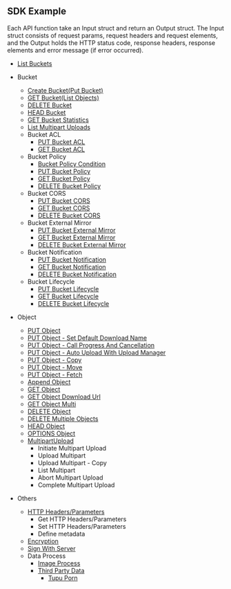 ## SDK Example

Each API function take an Input struct and return an Output struct.
The Input struct consists of request params, request headers and request elements,
and the Output holds the HTTP status code, response headers, response elements and error message (if error occurred).

- [List Buckets](./example/list_buckets.md)
- Bucket

  - [Create Bucket(Put Bucket)](./example/create_bucket.md)
  - [GET Bucket(List Objects)](./example/list_objects.md)
  - [DELETE Bucket](./example/delete_bucket.md)
  - [HEAD Bucket](./example/head_bucket.md)
  - [GET Bucket Statistics](./example/get_bucket_statistics.md)
  - [List Multipart Uploads](./example/list_multipart_uploads.md)
  - Bucket ACL
    - [PUT Bucket ACL](./example/put_ACL.md)
    - [GET Bucket ACL](./example/get_bucket_acl.md)
  - Bucket Policy
    - [Bucket Policy Condition](https://docs.qingcloud.com/qingstor/api/bucket/policy/policy_condition.html)
    - [PUT Bucket Policy](./example/put_bucket_policy.md)
    - [GET Bucket Policy](./example/get_bucket_policy.md)
    - [DELETE Bucket Policy](./example/delete_bucket_policy.md)
  - Bucket CORS
    - [PUT Bucket CORS](./example/put_bucket_cors.md)
    - [GET Bucket CORS](./example/get_bucket_cors.md)
    - [DELETE Bucket CORS](./example/delete_bucket_cors.md)
  - Bucket External Mirror
    - [PUT Bucket External Mirror](./example/put_bucket_external_mirror.md)
    - [GET Bucket External Mirror](./example/get_bucket_external_mirror.md)
    - [DELETE Bucket External Mirror](./example/delete_bucket_external_mirror.md)
  - Bucket Notification
    - [PUT Bucket Notification](./example/put_bucket_notification.md)
    - [GET Bucket Notification](./example/get_bucket_notification.md)
    - [DELETE Bucket Notification](./example/delete_bucket_notification.md)
  - Bucket Lifecycle
    - [PUT Bucket Lifecycle](./example/put_bucket_lifecycle.md)
    - [GET Bucket Lifecycle](./example/get_bucket_lifecycle.md)
    - [DELETE Bucket Lifecycle](./example/delete_bucket_lifecycle.md)

- Object

  - [PUT Object](./example/put_object.md)
  - [PUT Object - Set Default Download Name](./example/put_object_and_set_default_download_name.md)
  - [PUT Object - Call Progress And Cancellation](./example/upload_progress_cancellation.md)
  - [PUT Object - Auto Upload With Upload Manager](./example/auto_upload.md)
  - [PUT Object - Copy](./example/copy_object.md)
  - [PUT Object - Move](./example/move_object.md)
  - [PUT Object - Fetch](./example/put_object_fetch.md)
  - [Append Object](./example/append_object.md)
  - [GET Object](./example/get_object.md)
  - [GET Object Download Url](./example/get_object_url.md)
  - [GET Object Multi](example/get_object_by_segment.md)
  - [DELETE Object](./example/delete_object.md)
  - [DELETE Multiple Objects](./example/delete_mulitple_objects.md)
  - [HEAD Object](./example/head_object.md)
  - [OPTIONS Object](./example/options_object.md)
  - [MultipartUpload](./example/multipart_upload.md)
    - Initiate Multipart Upload
    - Upload Multipart
    - Upload Multipart - Copy
    - List Multipart
    - Abort Multipart Upload
    - Complete Multipart Upload

- Others
  - [HTTP Headers/Parameters](./example/get_set_http_headers.md)
    - Get HTTP Headers/Parameters
    - Set HTTP Headers/Parameters
    - Define metadata
  - [Encryption](./example/encryption.md)
  - [Sign With Server](./example/sign_with_server.md)
  - Data Process
    - [Image Process](./example/image_process.md)
    - [Third Party Data](https://docs.qingcloud.com/qingstor/data_process/third_party/)
      - [Tupu Porn](https://docs.qingcloud.com/qingstor/data_process/third_party/tupu_porn.html)
